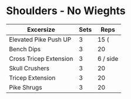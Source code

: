 
# Shoulders - No Wieghts


Excersize | Sets | Reps
--- | --- | ---
Elevated Pike Push UP | 3 | 15 (
Bench Dips | 3 | 20
Cross Tricep Extension | 3 | 6 / side
Skull Crushers | 3 | 20
Tricep Extension | 3 | 20
Pike Shrugs | 3 | 20

